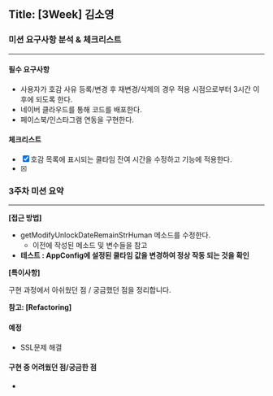 ## Title: [3Week] 김소영

### 미션 요구사항 분석 & 체크리스트

---
#### 필수 요구사항
- 사용자가 호감 사유 등록/변경 후 재변경/삭제의 경우 적용 시점으로부터 3시간 이후에 되도록 한다.
- 네이버 클라우드를 통해 코드를 배포한다.
- 페이스북/인스타그램 연동을 구현한다.


#### 체크리스트
- [x] 호감 목록에 표시되는 쿨타임 잔여 시간을 수정하고 기능에 적용한다.
- [x] 

### 3주차 미션 요약

---

**[접근 방법]**

- getModifyUnlockDateRemainStrHuman 메소드를 수정한다.
  - 이전에 작성된 메소드 및 변수들을 참고
- **테스트 : AppConfig에 설정된 쿨타임 값을 변경하여 정상 작동 되는 것을 확인**


**[특이사항]**

구현 과정에서 아쉬웠던 점 / 궁금했던 점을 정리합니다.

**참고: [Refactoring]**

#### 예정
- SSL문제 해결

#### 구현 중 어려웠던 점/궁금한 점
- 
